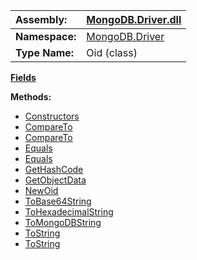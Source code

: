 | **Assembly:** | [MongoDB.Driver.dll](MongoDB_Driver.md) |
|:--------------|:----------------------------------------|
| **Namespace:** | [MongoDB.Driver](N_MongoDB_Driver.md)   |
| **Type Name:** | Oid (class)                             |

**[Fields](#Fields.md)**

**Methods:**
  * [Constructors](#Constructors.md)
  * [CompareTo](#CompareTo.md)
  * [CompareTo](#CompareTo.md)
  * [Equals](#Equals.md)
  * [Equals](#Equals.md)
  * [GetHashCode](#GetHashCode.md)
  * [GetObjectData](#GetObjectData.md)
  * [NewOid](#NewOid.md)
  * [ToBase64String](#ToBase64String.md)
  * [ToHexadecimalString](#ToHexadecimalString.md)
  * [ToMongoDBString](#ToMongoDBString.md)
  * [ToString](#ToString.md)
  * [ToString](#ToString.md)
